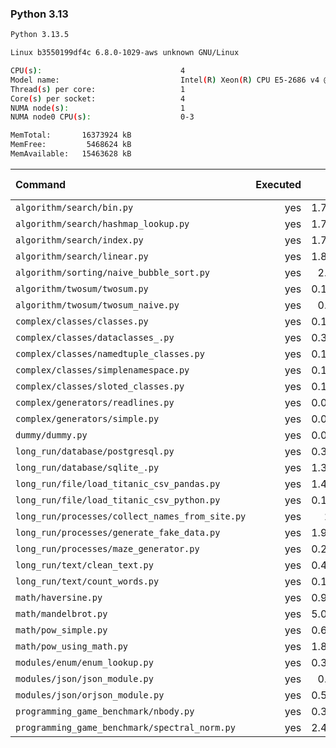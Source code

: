 ### **Python 3.13**

```bash
Python 3.13.5

Linux b3550199df4c 6.8.0-1029-aws unknown GNU/Linux

CPU(s):                               4
Model name:                           Intel(R) Xeon(R) CPU E5-2686 v4 @ 2.30GHz
Thread(s) per core:                   1
Core(s) per socket:                   4
NUMA node(s):                         1
NUMA node0 CPU(s):                    0-3

MemTotal:       16373924 kB
MemFree:         5468624 kB
MemAvailable:   15463628 kB
```

| Command | Executed | Mean [s] | Stddev [s] | Median [s] | Min [s] | Max [s] | Memory [MB] |
|:---|---:|---:|---:|---:|---:|---:|---:|
| `algorithm/search/bin.py` | yes | 1.70373 | 0.00738 | 1.70422 | 1.69431 | 1.71397 | 37.59542 |
| `algorithm/search/hashmap_lookup.py` | yes | 1.72475 | 0.02621 | 1.70905 | 1.70512 | 1.76594 | 39.32701 |
| `algorithm/search/index.py` | yes | 1.77596 | 0.02158 | 1.78373 | 1.74769 | 1.79718 | 37.68304 |
| `algorithm/search/linear.py` | yes | 1.86495 | 0.01466 | 1.86783 | 1.84491 | 1.88191 | 37.74609 |
| `algorithm/sorting/naive_bubble_sort.py` | yes | 2.3368 | 0.11764 | 2.28738 | 2.21075 | 2.51339 | 28.92746 |
| `algorithm/twosum/twosum.py` | yes | 0.12394 | 0.01183 | 0.12017 | 0.11569 | 0.14448 | 28.89174 |
| `algorithm/twosum/twosum_naive.py` | yes | 0.1286 | 0.01411 | 0.11871 | 0.11782 | 0.14496 | 28.78125 |
| `complex/classes/classes.py` | yes | 0.11014 | 0.0112 | 0.10538 | 0.10463 | 0.13017 | 30.11384 |
| `complex/classes/dataclasses_.py` | yes | 0.33511 | 0.01344 | 0.32978 | 0.3228 | 0.35236 | 30.12667 |
| `complex/classes/namedtuple_classes.py` | yes | 0.19471 | 0.00196 | 0.19409 | 0.19236 | 0.19687 | 29.39732 |
| `complex/classes/simplenamespace.py` | yes | 0.11358 | 0.01132 | 0.10982 | 0.10545 | 0.13345 | 30.65569 |
| `complex/classes/sloted_classes.py` | yes | 0.10168 | 0.00156 | 0.10093 | 0.10032 | 0.104 | 30.18359 |
| `complex/generators/readlines.py` | yes | 0.03732 | 0.01395 | 0.02791 | 0.02663 | 0.05295 | 28.81306 |
| `complex/generators/simple.py` | yes | 0.08982 | 0.00116 | 0.08986 | 0.08853 | 0.0916 | 30.5279 |
| `dummy/dummy.py` | yes | 0.03523 | 0.0144 | 0.0253 | 0.02418 | 0.05111 | 28.7394 |
| `long_run/database/postgresql.py` | yes | 0.34072 | 0.01383 | 0.33449 | 0.3296 | 0.36239 | 34.58147 |
| `long_run/database/sqlite_.py` | yes | 1.30179 | 0.00545 | 1.3005 | 1.29613 | 1.30845 | 68.64063 |
| `long_run/file/load_titanic_csv_pandas.py` | yes | 1.49864 | 0.03239 | 1.49911 | 1.4522 | 1.54367 | 75.41964 |
| `long_run/file/load_titanic_csv_python.py` | yes | 0.15514 | 0.01374 | 0.16372 | 0.13943 | 0.166 | 28.94196 |
| `long_run/processes/collect_names_from_site.py` | yes | 2.376 | 0.03638 | 2.38883 | 2.31418 | 2.40439 | 51.31864 |
| `long_run/processes/generate_fake_data.py` | yes | 1.99252 | 0.03756 | 1.99962 | 1.94832 | 2.03345 | 67.01618 |
| `long_run/processes/maze_generator.py` | yes | 0.24189 | 0.01855 | 0.24657 | 0.21983 | 0.25982 | 28.99498 |
| `long_run/text/clean_text.py` | yes | 0.40886 | 0.00605 | 0.40719 | 0.40269 | 0.41804 | 28.93973 |
| `long_run/text/count_words.py` | yes | 0.18415 | 0.01077 | 0.18872 | 0.16505 | 0.19071 | 28.81585 |
| `math/haversine.py` | yes | 0.94401 | 0.01486 | 0.9496 | 0.92663 | 0.96067 | 28.98605 |
| `math/mandelbrot.py` | yes | 5.06294 | 0.08826 | 5.09088 | 4.90753 | 5.12534 | 45.31027 |
| `math/pow_simple.py` | yes | 0.69494 | 0.00535 | 0.69318 | 0.69001 | 0.70372 | 28.92243 |
| `math/pow_using_math.py` | yes | 1.84072 | 0.01123 | 1.84143 | 1.82591 | 1.8535 | 28.82812 |
| `modules/enum/enum_lookup.py` | yes | 0.39907 | 0.00155 | 0.39943 | 0.39663 | 0.40084 | 28.87612 |
| `modules/json/json_module.py` | yes | 0.6311 | 0.02068 | 0.62214 | 0.6102 | 0.65736 | 29.05692 |
| `modules/json/orjson_module.py` | yes | 0.50638 | 0.00501 | 0.50629 | 0.49964 | 0.51285 | 29.25112 |
| `programming_game_benchmark/nbody.py` | yes | 0.38462 | 0.01601 | 0.38509 | 0.3601 | 0.40434 | 28.88895 |
| `programming_game_benchmark/spectral_norm.py` | yes | 2.48165 | 0.04083 | 2.49363 | 2.4103 | 2.51394 | 29.1144 |
